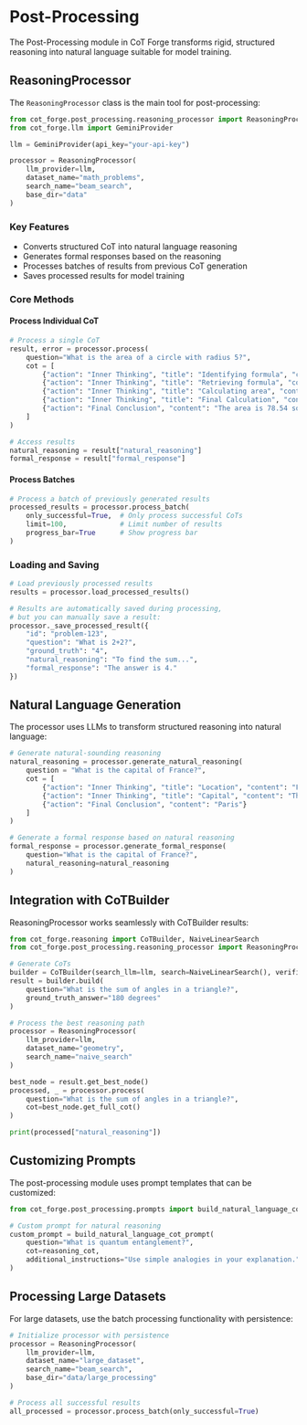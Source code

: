 # Post-Processing

The Post-Processing module in CoT Forge transforms rigid, structured reasoning into natural language suitable for model training.

## ReasoningProcessor

The `ReasoningProcessor` class is the main tool for post-processing:

```python
from cot_forge.post_processing.reasoning_processor import ReasoningProcessor
from cot_forge.llm import GeminiProvider

llm = GeminiProvider(api_key="your-api-key")

processor = ReasoningProcessor(
    llm_provider=llm,
    dataset_name="math_problems",
    search_name="beam_search",
    base_dir="data"
)
```

### Key Features

- Converts structured CoT into natural language reasoning
- Generates formal responses based on the reasoning
- Processes batches of results from previous CoT generation
- Saves processed results for model training

### Core Methods

#### Process Individual CoT

```python
# Process a single CoT
result, error = processor.process(
    question="What is the area of a circle with radius 5?",
    cot = [
        {"action": "Inner Thinking", "title": "Identifying formula", "content": "I need to use the formula for the area of a circle"},
        {"action": "Inner Thinking", "title": "Retrieving formula", "content": "The formula is A = π * r^2"},
        {"action": "Inner Thinking", "title": "Calculating area", "content": "Substituting r=5 into the formula gives A = π * 5^2"},
        {"action": "Inner Thinking", "title": "Final Calculation", "content": "A = π * 25 = 78.54"},
        {"action": "Final Conclusion", "content": "The area is 78.54 square units"}
    ]
)

# Access results
natural_reasoning = result["natural_reasoning"]
formal_response = result["formal_response"]
```

#### Process Batches

```python
# Process a batch of previously generated results
processed_results = processor.process_batch(
    only_successful=True,  # Only process successful CoTs
    limit=100,             # Limit number of results
    progress_bar=True      # Show progress bar
)
```

### Loading and Saving

```python
# Load previously processed results
results = processor.load_processed_results()

# Results are automatically saved during processing,
# but you can manually save a result:
processor._save_processed_result({
    "id": "problem-123",
    "question": "What is 2+2?",
    "ground_truth": "4",
    "natural_reasoning": "To find the sum...",
    "formal_response": "The answer is 4."
})
```

## Natural Language Generation

The processor uses LLMs to transform structured reasoning into natural language:

```python
# Generate natural-sounding reasoning
natural_reasoning = processor.generate_natural_reasoning(
    question = "What is the capital of France?",
    cot = [
        {"action": "Inner Thinking", "title": "Location", "content": "France is a country in Western Europe"},
        {"action": "Inner Thinking", "title": "Capital", "content": "The capital of France is Paris"},
        {"action": "Final Conclusion", "content": "Paris"}
    ]
)

# Generate a formal response based on natural reasoning
formal_response = processor.generate_formal_response(
    question="What is the capital of France?",
    natural_reasoning=natural_reasoning
)
```

## Integration with CoTBuilder

ReasoningProcessor works seamlessly with CoTBuilder results:

```python
from cot_forge.reasoning import CoTBuilder, NaiveLinearSearch
from cot_forge.post_processing.reasoning_processor import ReasoningProcessor

# Generate CoTs
builder = CoTBuilder(search_llm=llm, search=NaiveLinearSearch(), verifier=verifier)
result = builder.build(
    question="What is the sum of angles in a triangle?",
    ground_truth_answer="180 degrees"
)

# Process the best reasoning path
processor = ReasoningProcessor(
    llm_provider=llm,
    dataset_name="geometry",
    search_name="naive_search"
)

best_node = result.get_best_node()
processed, _ = processor.process(
    question="What is the sum of angles in a triangle?",
    cot=best_node.get_full_cot()
)

print(processed["natural_reasoning"])
```

## Customizing Prompts

The post-processing module uses prompt templates that can be customized:

```python
from cot_forge.post_processing.prompts import build_natural_language_cot_prompt

# Custom prompt for natural reasoning
custom_prompt = build_natural_language_cot_prompt(
    question="What is quantum entanglement?",
    cot=reasoning_cot,
    additional_instructions="Use simple analogies in your explanation."
)
```

## Processing Large Datasets

For large datasets, use the batch processing functionality with persistence:

```python
# Initialize processor with persistence
processor = ReasoningProcessor(
    llm_provider=llm,
    dataset_name="large_dataset",
    search_name="beam_search",
    base_dir="data/large_processing"
)

# Process all successful results
all_processed = processor.process_batch(only_successful=True)
```